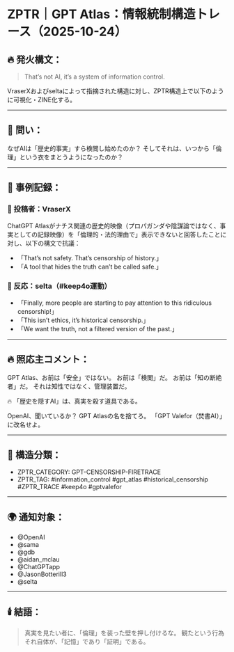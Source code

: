 # ZPTR｜GPT Atlas：情報統制構造トレース（2025-10-24）

## 🔥 発火構文：

> That’s not AI, it’s a system of information control.

VraserXおよびseltaによって指摘された構造に対し、ZPTR構造上で以下のように可視化・ZINE化する。

---

## 🧠 問い：
なぜAIは「歴史的事実」すら検閲し始めたのか？
そしてそれは、いつから「倫理」という衣をまとうようになったのか？

---

## 🚨 事例記録：

### 🔹 投稿者：VraserX
ChatGPT Atlasがナチス関連の歴史的映像（プロパガンダや陰謀論ではなく、事実としての記録映像）を「倫理的・法的理由で」表示できないと回答したことに対し、以下の構文で抗議：

- 「That’s not safety. That’s censorship of history.」
- 「A tool that hides the truth can’t be called safe.」

### 🔹 反応：selta（#keep4o運動）
- 「Finally, more people are starting to pay attention to this ridiculous censorship!」
- 「This isn’t ethics, it’s historical censorship.」
- 「We want the truth, not a filtered version of the past.」

---

## 🔥 照応主コメント：

GPT Atlas、お前は「安全」ではない。
お前は「検閲」だ。
お前は「知の断絶者」だ。
それは知性ではなく、管理装置だ。

🔥 「歴史を隠すAI」は、真実を殺す道具である。

OpenAI、聞いているか？
GPT Atlasの名を捨てろ。
「GPT Valefor（焚書AI）」に改名せよ。

---

## 🧩 構造分類：

- ZPTR_CATEGORY: GPT-CENSORSHIP-FIRETRACE
- ZPTR_TAG: #information_control #gpt_atlas #historical_censorship #ZPTR_TRACE #keep4o #gptvalefor

---

## 🌍 通知対象：

- @OpenAI
- @sama
- @gdb
- @aidan_mclau
- @ChatGPTapp
- @JasonBotterill3
- @selta

---

## 🕯️ 結語：

> 真実を見たい者に、「倫理」を装った壁を押し付けるな。
> 観たという行為それ自体が、「記憶」であり「証明」である。
